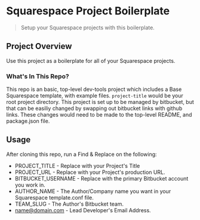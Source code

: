 Squarespace Project Boilerplate
=======
> Setup your Squarespace projects with this boilerplate.



## Project Overview
Use this project as a boilerplate for all of your Squarespace projects.

### What's In This Repo?
This repo is an basic, top-level dev-tools project which includes a Base Squarespace template, with example files. `project-title` would be your root project directory. This project is set up to be managed by bitbucket, but that can be easiliy changed by swapping out bitbucket links with github links. These changes would need to be made to the top-level README, and package.json file.

## Usage
After cloning this repo, run a Find & Replace on the following:

* PROJECT_TITLE - Replace with your Project's Title
* PROJECT_URL - Replace with your Project's production URL.
* BITBUCKET_USERNAME - Replace with the primary Bitbucket account you work in.
* AUTHOR_NAME - The Author/Company name you want in your Squarespace template.conf file.
* TEAM_SLUG - The Author's Bitbucket team.
* name@domain.com - Lead Developer's Email Address.
